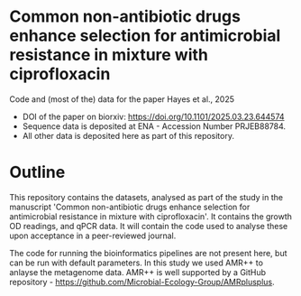 # 	Common non-antibiotic drugs enhance selection for antimicrobial resistance in mixture with ciprofloxacin
Code and (most of the) data for the paper Hayes et al., 2025

- DOI of the paper on biorxiv: https://doi.org/10.1101/2025.03.23.644574
- Sequence data is deposited at ENA - Accession Number PRJEB88784.
- All other data is deposited here as part of this repository.

# Outline

This repository contains the datasets, analysed as part of the study in the manuscript 'Common non-antibiotic drugs enhance selection for antimicrobial resistance in mixture with ciprofloxacin'. It contains the growth OD readings, and qPCR data. It will contain the code used to analyse these upon acceptance in a peer-reviewed journal. 

The code for running the bioinformatics pipelines are not present here, but can be run with default parameters. In this study we used AMR++ to anlayse the metagenome data. AMR++ is well supported by a GitHub repository - https://github.com/Microbial-Ecology-Group/AMRplusplus. 

